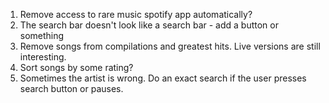 1. Remove access to rare music spotify app automatically?
2. The search bar doesn't look like a search bar - add a button or something
3. Remove songs from compilations and greatest hits. Live versions are still interesting.
4. Sort songs by some rating?
5. Sometimes the artist is wrong. Do an exact search if the user presses search button or pauses.